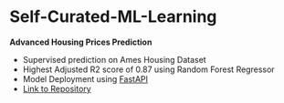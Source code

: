 # Self-Curated-ML-Learning

**Advanced Housing Prices Prediction**
- Supervised prediction on Ames Housing Dataset 
- Highest Adjusted R2 score of 0.87 using Random Forest Regressor 
- Model Deployment using [FastAPI](https://fastapi.tiangolo.com/)
- [Link to Repository](https://github.com/sinhasagar507/Self-Curated-ML-Learning/tree/master/Statistical%20ML/Housing%20Prices%20Prediction)
